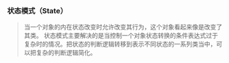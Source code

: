 ### 状态模式（State）

> 当一个对象的内在状态改变时允许改变其行为，这个对象看起来像是改变了其类。
> 状态模式主要解决的是当控制一个对象状态转换的条件表达式过于复杂时的情况。把状态的判断逻辑转移到表示不同状态的一系列类当中，可以把复杂的判断逻辑简化。